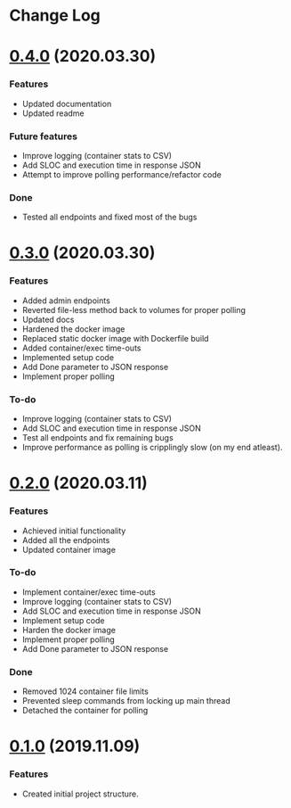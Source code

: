 # Change Log

# [0.4.0](0a46395bb78629cb2268849bd5b0c4abf3516a84) (2020.03.30)

### Features

* Updated documentation
* Updated readme

### Future features

* Improve logging (container stats to CSV)
* Add SLOC and execution time in response JSON
* Attempt to improve polling performance/refactor code

### Done

* Tested all endpoints and fixed most of the bugs

# [0.3.0](35842fe3e47c04ab715dbb2dac0e96622e0c38d1) (2020.03.30)

### Features

* Added admin endpoints
* Reverted file-less method back to volumes for proper polling
* Updated docs
* Hardened the docker image
* Replaced static docker image with Dockerfile build
* Added container/exec time-outs
* Implemented setup code
* Add Done parameter to JSON response
* Implement proper polling

### To-do

* Improve logging (container stats to CSV)
* Add SLOC and execution time in response JSON
* Test all endpoints and fix remaining bugs
* Improve performance as polling is cripplingly slow (on my end atleast).

# [0.2.0](08219ee4d43e4e844ef0ef2e466acd3097a078b1) (2020.03.11)

### Features

* Achieved initial functionality
* Added all the endpoints
* Updated container image

### To-do

* Implement container/exec time-outs
* Improve logging (container stats to CSV)
* Add SLOC and execution time in response JSON
* Implement setup code
* Harden the docker image
* Implement proper polling
* Add Done parameter to JSON response

### Done

* Removed 1024 container file limits
* Prevented sleep commands from locking up main thread
* Detached the container for polling

# [0.1.0](3c9987e3a930e461694cb461f3b68e3d182cb8c7) (2019.11.09)

### Features

* Created initial project structure.
